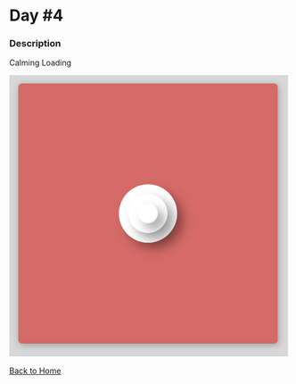 # Day #4

### Description

Calming Loading

<img src='./assets/image-final.png' width=500>

[Back to Home](..)
